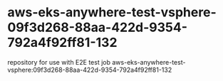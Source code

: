 # aws-eks-anywhere-test-vsphere-09f3d268-88aa-422d-9354-792a4f92ff81-132
repository for use with E2E test job aws-eks-anywhere-test-vsphere:09f3d268-88aa-422d-9354-792a4f92ff81-132
